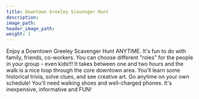 ```yaml
---
title: Downtown Greeley Scavenger Hunt
description:
image_path:
header_image_path:
weight: 1
---
```


Enjoy a Downtown Greeley Scavenger Hunt ANYTIME. It's fun to do with family, friends, co-workers. You can choose different "roles" for the people in your group - even kids!!! It takes between one and two hours and the walk is a nice loop through the core downtown area. You'll learn some historical trivia, solve clues, and see creative art. Go anytime on your own schedule! You'll need walking shoes and well-charged phones. It's inexpensive, informative and FUN!